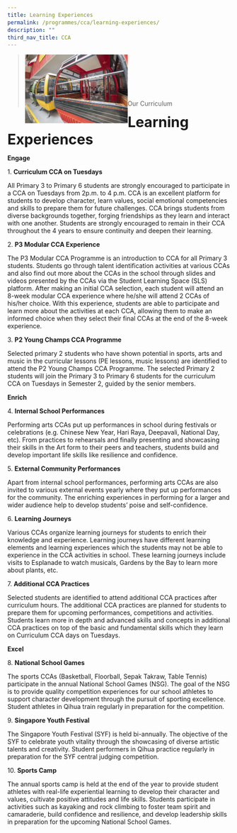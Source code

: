 ```yaml
---
title: Learning Experiences
permalink: /programmes/cca/learning-experiences/
description: ""
third_nav_title: CCA
---
```

><img src="images/Curriculum/CCA/Picture-4-min.jpg"  
     style="width:50%"
			align="left"><br><br><br><br><br><br>
>Our Curriculum


**<font size=6>Learning Experiences</font>**

**Engage**

1. **Curriculum CCA on Tuesdays**

All Primary 3 to Primary 6 students are strongly encouraged to participate in a CCA on Tuesdays from 2p.m. to 4 p.m. CCA is an excellent platform for students to develop character, learn values, social emotional competencies and skills to prepare them for future challenges. CCA brings students from diverse backgrounds together, forging friendships as they learn and interact with one another. Students are strongly encouraged to remain in their CCA throughout the 4 years to ensure continuity and deepen their learning.

2. **P3 Modular CCA Experience**

The P3 Modular CCA Programme is an introduction to CCA for all Primary 3 students. Students go through talent identification activities at various CCAs and also find out more about the CCAs in the school through slides and videos presented by the CCAs via the Student Learning Space (SLS) platform. After making an initial CCA selection, each student will attend an 8-week modular CCA experience where he/she will attend 2 CCAs of his/her choice. With this experience, students are able to participate and learn more about the activities at each CCA, allowing them to make an informed choice when they select their final CCAs at the end of the 8-week experience.

3. **P2 Young Champs CCA Programme**

Selected primary 2 students who have shown potential in sports, arts and music in the curricular lessons (PE lessons, music lessons) are identified to attend the P2 Young Champs CCA Programme. The selected Primary 2 students will join the Primary 3 to Primary 6 students for the curriculum CCA on Tuesdays in Semester 2, guided by the senior members.

**Enrich**

4. **Internal School Performances**

Performing arts CCAs put up performances in school during festivals or celebrations (e.g. Chinese New Year, Hari Raya, Deepavali, National Day, etc). From practices to rehearsals and finally presenting and showcasing their skills in the Art form to their peers and teachers, students build and develop important life skills like resilience and confidence.

5. **External Community Performances**

Apart from internal school performances, performing arts CCAs are also invited to various external events yearly where they put up performances for the community. The enriching experiences in performing for a larger and wider audience help to develop students’ poise and self-confidence.

6. **Learning Journeys**

Various CCAs organize learning journeys for students to enrich their knowledge and experience. Learning journeys have different learning elements and learning experiences which the students may not be able to experience in the CCA activities in school. These learning journeys include visits to Esplanade to watch musicals, Gardens by the Bay to learn more about plants, etc.

7. **Additional CCA Practices**

Selected students are identified to attend additional CCA practices after curriculum hours. The additional CCA practices are planned for students to prepare them for upcoming performances, competitions and activities. Students learn more in depth and advanced skills and concepts in additional CCA practices on top of the basic and fundamental skills which they learn on Curriculum CCA days on Tuesdays.

**Excel**

8. **National School Games**

The sports CCAs (Basketball, Floorball, Sepak Takraw, Table Tennis) participate in the annual National School Games (NSG). The goal of the NSG is to provide quality competition experiences for our school athletes to support character development through the pursuit of sporting excellence. Student athletes in Qihua train regularly in preparation for the competition.

9. **Singapore Youth Festival**

The Singapore Youth Festival (SYF) is held bi-annually. The objective of the SYF to celebrate youth vitality through the showcasing of diverse artistic talents and creativity. Student performers in Qihua practice regularly in preparation for the SYF central judging competition.

10. **Sports Camp**

The annual sports camp is held at the end of the year to provide student athletes with real-life experiential learning to develop their character and values, cultivate positive attitudes and life skills. Students participate in activities such as kayaking and rock climbing to foster team spirit and camaraderie, build confidence and resilience, and develop leadership skills in preparation for the upcoming National School Games.